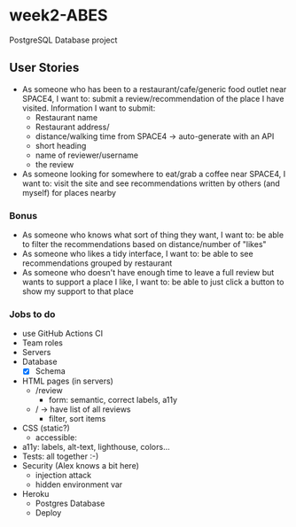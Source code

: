 # week2-ABES

PostgreSQL Database project

## User Stories

- As someone who has been to a restaurant/cafe/generic food outlet near SPACE4, I want to: submit a review/recommendation of the place I have visited. Information I want to submit:
  - Restaurant name
  - Restaurant address/
  - distance/walking time from SPACE4 &rarr; auto-generate with an API
  - short heading
  - name of reviewer/username
  - the review
- As someone looking for somewhere to eat/grab a coffee near SPACE4, I want to: visit the site and see recommendations written by others (and myself) for places nearby

### Bonus

- As someone who knows what sort of thing they want, I want to: be able to filter the recommendations based on distance/number of "likes"
- As someone who likes a tidy interface, I want to: be able to see recommendations grouped by restaurant
- As someone who doesn't have enough time to leave a full review but wants to support a place I like, I want to: be able to just click a button to show my support to that place

### Jobs to do

- use GitHub Actions CI
- Team roles
- Servers
- Database
  - [x] Schema
- HTML pages (in servers)
  - /review
    - form: semantic, correct labels, a11y
  - / &rarr; have list of all reviews
    - filter, sort items
- CSS (static?)
  - accessible:
- a11y: labels, alt-text, lighthouse, colors...
- Tests: all together :-)
- Security (Alex knows a bit here)
  - injection attack
  - hidden environment var
- Heroku
  - Postgres Database
  - Deploy
